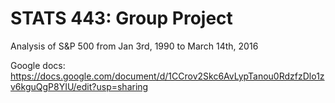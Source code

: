 # STATS 443: Group Project
Analysis of S&P 500 from Jan 3rd, 1990 to March 14th, 2016

Google docs: https://docs.google.com/document/d/1CCrov2Skc6AvLypTanou0RdzfzDlo1zv6kguQgP8YIU/edit?usp=sharing
